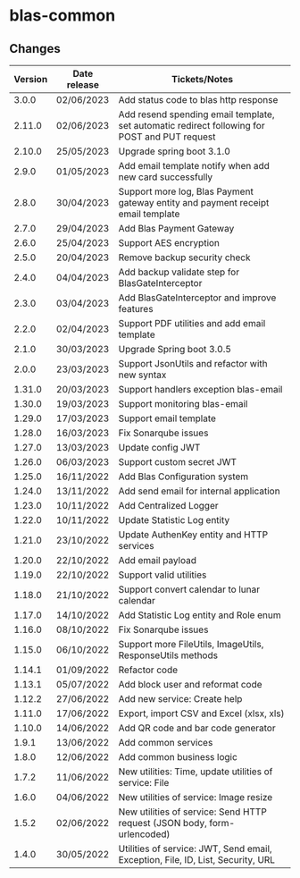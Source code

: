 # blas-common

## Changes

| Version | Date release | Tickets/Notes                                                                                 |
|---------|--------------|-----------------------------------------------------------------------------------------------|
| 3.0.0   | 02/06/2023   | Add status code to blas http response                                                         |
| 2.11.0  | 02/06/2023   | Add resend spending email template, set automatic redirect following for POST and PUT request |
| 2.10.0  | 25/05/2023   | Upgrade spring boot 3.1.0                                                                     |
| 2.9.0   | 01/05/2023   | Add email template notify when add new card successfully                                      |
| 2.8.0   | 30/04/2023   | Support more log, Blas Payment gateway entity and payment receipt email template              |
| 2.7.0   | 29/04/2023   | Add Blas Payment Gateway                                                                      |
| 2.6.0   | 25/04/2023   | Support AES encryption                                                                        |
| 2.5.0   | 20/04/2023   | Remove backup security check                                                                  |
| 2.4.0   | 04/04/2023   | Add backup validate step for BlasGateInterceptor                                              |
| 2.3.0   | 03/04/2023   | Add BlasGateInterceptor and improve features                                                  |
| 2.2.0   | 02/04/2023   | Support PDF utilities and add email template                                                  |
| 2.1.0   | 30/03/2023   | Upgrade Spring boot 3.0.5                                                                     |
| 2.0.0   | 23/03/2023   | Support JsonUtils and refactor with new syntax                                                |
| 1.31.0  | 20/03/2023   | Support handlers exception blas-email                                                         |
| 1.30.0  | 19/03/2023   | Support monitoring blas-email                                                                 |
| 1.29.0  | 17/03/2023   | Support email template                                                                        |
| 1.28.0  | 16/03/2023   | Fix Sonarqube issues                                                                          |
| 1.27.0  | 13/03/2023   | Update config JWT                                                                             |
| 1.26.0  | 06/03/2023   | Support custom secret JWT                                                                     |
| 1.25.0  | 16/11/2022   | Add Blas Configuration system                                                                 |
| 1.24.0  | 13/11/2022   | Add send email for internal application                                                       |
| 1.23.0  | 10/11/2022   | Add Centralized Logger                                                                        |
| 1.22.0  | 10/11/2022   | Update Statistic Log entity                                                                   |
| 1.21.0  | 23/10/2022   | Update AuthenKey entity and HTTP services                                                     |
| 1.20.0  | 22/10/2022   | Add email payload                                                                             |
| 1.19.0  | 22/10/2022   | Support valid utilities                                                                       |
| 1.18.0  | 21/10/2022   | Support convert calendar to lunar calendar                                                    |
| 1.17.0  | 14/10/2022   | Add Statistic Log entity and Role enum                                                        |
| 1.16.0  | 08/10/2022   | Fix Sonarqube issues                                                                          |
| 1.15.0  | 06/10/2022   | Support more FileUtils, ImageUtils, ResponseUtils methods                                     |
| 1.14.1  | 01/09/2022   | Refactor code                                                                                 |
| 1.13.1  | 05/07/2022   | Add block user and reformat code                                                              |
| 1.12.2  | 27/06/2022   | Add new service: Create help                                                                  |
| 1.11.0  | 17/06/2022   | Export, import CSV and Excel (xlsx, xls)                                                      |
| 1.10.0  | 14/06/2022   | Add QR code and bar code generator                                                            |
| 1.9.1   | 13/06/2022   | Add common services                                                                           |
| 1.8.0   | 12/06/2022   | Add common business logic                                                                     |
| 1.7.2   | 11/06/2022   | New utilities: Time, update utilities of service: File                                        |
| 1.6.0   | 04/06/2022   | New utilities of service: Image resize                                                        |
| 1.5.2   | 02/06/2022   | New utilities of service: Send HTTP request (JSON body, form-urlencoded)                      |
| 1.4.0   | 30/05/2022   | Utilities of service: JWT, Send email, Exception, File, ID, List, Security, URL               |
